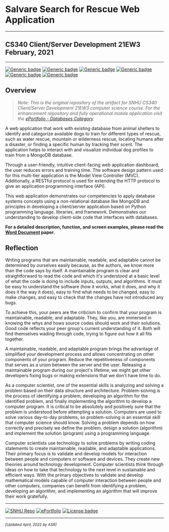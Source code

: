 # Salvare Search for Rescue Web Application

---

## CS340 Client/Server Development 21EW3<br>February, 2021

---

[![Generic badge](https://img.shields.io/badge/database-MongoDB-green.svg)](https://mongodb.com) [![Generic badge](https://img.shields.io/badge/language-Python-blue.svg)](https://python.org/) [![Generic badge](https://img.shields.io/badge/python_library-PyMongo-purple.svg)](https://pymongo.readthedocs.io/en/stable) [![Generic badge](https://img.shields.io/badge/python_framework-Dash-orange.svg)](https://plotly.com/dash) [![Generic badge](https://img.shields.io/badge/testing_tool-Jupyter_Notebook-pink.svg)](https://jupyter.org) [![Generic badge](https://img.shields.io/badge/license-MIT-red.svg)](LICENSE)

## Overview

> *Note: This is the original repository of the artifact for SNHU CS340 Client/Server Development 21EW3 computer science course. For the enhancement repository and fully operational mobile application visit the [ePortfolio - Databases Category](https://arsari.github.io/ePortfolio "Arturo Santiago-Rivera - ePortfolio")*

A web application that work with existing database from animal shelters to identify and categorize available dogs to train for different types of rescue, such as water rescue, mountain or wilderness rescue, locating humans after a disaster, or finding a specific human by tracking their scent. The application helps to interact with and visualize individual dog profiles to train from a MongoDB database.

Through a user-friendly, intuitive client-facing web application dashboard, the user reduces errors and training time. The software design pattern used for this multi-tier application is the Model View Controller (MVC). Additionally, a RESTful protocol is used for extending the HTTP protocol to give an application programming interface (API).

This web application demonstrates our competencies to apply database systems concepts using a non-relational database like MongoDB and principles in developing a client/server application based on Python programming language, libraries, and framework. Demonstrates our understanding to develop client-side code that interfaces with databases.

**For a detailed description, function, and screen examples, please read the [Word Document](CS340-M7-2_Paper.pdf) paper.**

## Reflection

Writing programs that are maintainable, readable, and adaptable cannot be determined by ourselves easily because, as the authors, we know more than the code says by itself. A maintainable program is clear and straightforward to read the code and which it's understood at a basic level of what the code is doing to include inputs, outputs, and algorithms. It must be easy to understand the software (how it works, what it does, and why it does it the way it does), easy to find what needs to be changed, easy to make changes, and easy to check that the changes have not introduced any bugs.

To achieve this, your peers are the criticism to confirm that your program is maintainable, readable, and adaptable. They, like you, are immersed in knowing the whys and hows source codes should work and their solutions. Good code reflects your peer group's current understanding of it. Both will find themselves wading through code, trying to figure out how it all fits together.

A maintainable, readable, and adaptable program brings the advantage of simplified your development process and allows concentrating on other components of your program. Reduce the repetitiveness of components that serves as a union between the server and the user. Releasing a maintainable program during our project's lifetime, we might get other developers fixing bugs or making extensions that we don't have time to do.

As a computer scientist, one of the essential skills is analyzing and solving a problem based on their data structure and architecture. Problem-solving is the process of identifying a problem, developing an algorithm for the identified problem, and finally implementing the algorithm to develop a computer program. It is critical to be absolutely and positively sure that the problem is understood before attempting a solution. Computers are used to solve various day-to-day problems, so problem-solving is an essential skill that computer science should know. Solving a problem depends on how correctly and precisely we define the problem, design a solution (algorithm) and implement the solution (program) using a programming language.

Computer scientists use technology to solve problems by writing coding statements to create maintainable, readable, and adaptable applications. Their primary focus is to validate and develop models for interaction between people and computers or software and devices. They create new theories around technology development. Computer scientists think through ideas on how to take that technology to the next level in sustainable and efficient ways. With the primary objectives to validate and develop mathematical models capable of computer interaction between people and other computers, companies can benefit from identifying a problem, developing an algorithm, and implementing an algorithm that will improve their work gratefully.

---

[![SNHU Repo](https://img.shields.io/badge/repo-SNHU-blueviolet.svg?style=for-the-badge&logo=github)](https://github.com/arsari/arsari-snhu "Back to SNHU Repo") [![ePortfolio](https://img.shields.io/badge/Home-ePortfolio-blue.svg?style=for-the-badge&logo=homeassistant)](https://arsari.github.io/ePortfolio "Home ePortfolio") [![License badge](https://img.shields.io/badge/license-MIT-red.svg?style=for-the-badge)](LICENSE)

---

<small>_[Updated April, 2022 by ASR]_</small>
